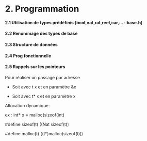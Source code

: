 # 2.  Programmation

#### 2.1 Utilisation de types prédéfinis (bool,nat,rat,reel,car,... : base.h)

#### 2.2 Renommage des types de base

#### 2.3 Structure de données

#### 2.4 Prog fonctionnelle

#### 2.5 Rappels sur les pointeurs

Pour réaliser un passage par adresse

* Soit avec t x et en paramètre &x 

* Soit avec t* x et en paramètre x

Allocation dynamique:

ex : int* p = malloc(sizeof(int)

\#define sizeof(t) ((Nat sizeof(t))

\#define malloc(t) ((t*)malloc(sizeof(t)))
